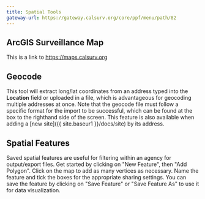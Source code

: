 ```yaml
---
title: Spatial Tools
gateway-url: https://gateway.calsurv.org/core/ppf/menu/path/82
---
```

## ArcGIS Surveillance Map
This is a link to <https://maps.calsurv.org>

## Geocode
This tool will extract long/lat coordinates from an address typed into the **Location** field or uploaded in a file, which is advantageous for geocoding multiple addresses at once. Note that the geocode file must follow a specific format for the import to be successful, which can be found at the box to the righthand side of the screen. This feature is also available when adding a [new site]({{ site.baseur1 }}/docs/site) by its address.

## Spatial Features
Saved spatial features are useful for filtering within an agency for output/export files. Get started by clicking on "New Feature", then "Add Polygon". Click on the map to add as many vertices as necessary. Name the feature and tick the boxes for the appropriate sharing settings. You can save the feature by clicking on "Save Feature" or "Save Feature As" to use it for data visualization.
